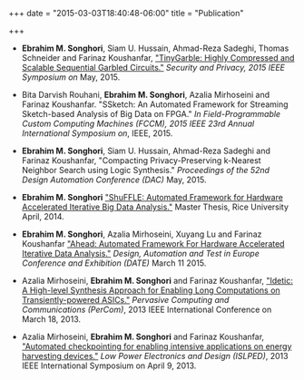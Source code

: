 +++
date = "2015-03-03T18:40:48-06:00"
title = "Publication"

+++


* <b>Ebrahim M. Songhori</b>, Siam U. Hussain, Ahmad-Reza Sadeghi, Thomas Schneider and Farinaz Koushanfar, ["TinyGarble: Highly Compressed and Scalable Sequential Garbled Circuits."](/file/TinyGarble.pdf) <i>Security and Privacy, 2015 IEEE Symposium on</i> May, 2015.

* Bita Darvish Rouhani, <b>Ebrahim M. Songhori</b>, Azalia Mirhoseini and Farinaz Koushanfar.​ "SSketch: An Automated Framework for Streaming Sketch-based Analysis of Big Data on FPGA." ​​<i>In Field-Programmable Custom Computing Machines (FCCM), 201​5 IEEE 2​3rd Annual International Symposium on</i>, IEEE, 201​5​.

* <b>Ebrahim M. Songhori</b>, Siam U. Hussain, Ahmad-Reza Sadeghi and Farinaz Koushanfar, "Compacting Privacy-Preserving k-Nearest Neighbor Search using Logic Synthesis." <i>Proceedings of the 52nd Design Automation Conference (DAC)</i> May, 2015.

<!--more-->

* <b>Ebrahim M. Songhori</b> ["ShuFFLE: Automated Framework for Hardware Accelerated Iterative Big Data Analysis."](/file/ms-thesis.pdf) Master Thesis, Rice University April, 2014.

* <b>Ebrahim M. Songhori</b>, Azalia Mirhoseini, Xuyang Lu and Farinaz Koushanfar ["Ahead: Automated Framework For Hardware Accelerated Iterative Data Analysis."](/file/ahead.pdf) <i>Design, Automation and Test in Europe Conference and Exhibition (DATE)</i> March 11 2015.

* Azalia Mirhoseini, <b>Ebrahim M. Songhori</b> and Farinaz Koushanfar, ["Idetic: A High-level Synthesis Approach for Enabling Long Computations on Transiently-powered ASICs."](/file/Idetic.pdf) <i>Pervasive Computing and Communications (PerCom)</i>, 2013 IEEE International Conference on March 18, 2013.

* Azalia Mirhoseini, <b>Ebrahim M. Songhori</b> and Farinaz Koushanfar, ["Automated checkpointing for enabling intensive applications on energy harvesting devices."](/file/automated-check.pdf) <i>Low Power Electronics and Design (ISLPED)</i>, 2013 IEEE International Symposium on April 9, 2013.